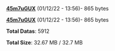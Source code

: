 [**45m7uGUX**](/data/45m7uGUX.txt) (01/12/22 - 13:56)- 865 bytes

[**45m7uGUX**](/data/45m7uGUX.txt) (01/12/22 - 13:56)- 865 bytes

**Total Datas**: 5912

**Total Size**: 32.67 MB / 32.7 MB
